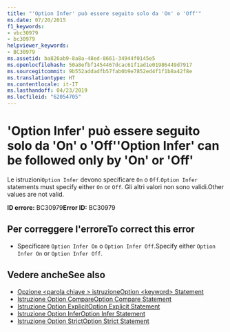 ```yaml
---
title: "'Option Infer' può essere seguito solo da 'On' o 'Off'"
ms.date: 07/20/2015
f1_keywords:
- vbc30979
- bc30979
helpviewer_keywords:
- BC30979
ms.assetid: ba826ab9-8a8a-48ed-8661-34944f0145e5
ms.openlocfilehash: 50a8efbf1454467dcac61f1ad1e01986449d7917
ms.sourcegitcommit: 9b552addadfb57fab0b9e7852ed4f1f1b8a42f8e
ms.translationtype: HT
ms.contentlocale: it-IT
ms.lasthandoff: 04/23/2019
ms.locfileid: "62054705"
---
```

# <a name="option-infer-can-be-followed-only-by-on-or-off"></a><span data-ttu-id="16a93-102">'Option Infer' può essere seguito solo da 'On' o 'Off'</span><span class="sxs-lookup"><span data-stu-id="16a93-102">'Option Infer' can be followed only by 'On' or 'Off'</span></span>
<span data-ttu-id="16a93-103">Le istruzioni`Option Infer` devono specificare `On` o `Off`.</span><span class="sxs-lookup"><span data-stu-id="16a93-103">`Option Infer` statements must specify either `On` or `Off`.</span></span> <span data-ttu-id="16a93-104">Gli altri valori non sono validi.</span><span class="sxs-lookup"><span data-stu-id="16a93-104">Other values are not valid.</span></span>  
  
 <span data-ttu-id="16a93-105">**ID errore:** BC30979</span><span class="sxs-lookup"><span data-stu-id="16a93-105">**Error ID:** BC30979</span></span>  
  
## <a name="to-correct-this-error"></a><span data-ttu-id="16a93-106">Per correggere l'errore</span><span class="sxs-lookup"><span data-stu-id="16a93-106">To correct this error</span></span>  
  
- <span data-ttu-id="16a93-107">Specificare `Option Infer On` o `Option Infer Off`.</span><span class="sxs-lookup"><span data-stu-id="16a93-107">Specify either `Option Infer On` or `Option Infer Off`.</span></span>  
  
## <a name="see-also"></a><span data-ttu-id="16a93-108">Vedere anche</span><span class="sxs-lookup"><span data-stu-id="16a93-108">See also</span></span>

- [<span data-ttu-id="16a93-109">Opzione \<parola chiave > istruzione</span><span class="sxs-lookup"><span data-stu-id="16a93-109">Option \<keyword> Statement</span></span>](../../visual-basic/language-reference/statements/option-keyword-statement.md)
- [<span data-ttu-id="16a93-110">Istruzione Option Compare</span><span class="sxs-lookup"><span data-stu-id="16a93-110">Option Compare Statement</span></span>](../../visual-basic/language-reference/statements/option-compare-statement.md)
- [<span data-ttu-id="16a93-111">Istruzione Option Explicit</span><span class="sxs-lookup"><span data-stu-id="16a93-111">Option Explicit Statement</span></span>](../../visual-basic/language-reference/statements/option-explicit-statement.md)
- [<span data-ttu-id="16a93-112">Istruzione Option Infer</span><span class="sxs-lookup"><span data-stu-id="16a93-112">Option Infer Statement</span></span>](../../visual-basic/language-reference/statements/option-infer-statement.md)
- [<span data-ttu-id="16a93-113">Istruzione Option Strict</span><span class="sxs-lookup"><span data-stu-id="16a93-113">Option Strict Statement</span></span>](../../visual-basic/language-reference/statements/option-strict-statement.md)
